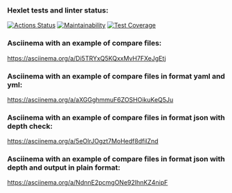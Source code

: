 ### Hexlet tests and linter status:
[![Actions Status](https://github.com/FredNo94/fullstack-javascript-project-46/actions/workflows/hexlet-check.yml/badge.svg)](https://github.com/FredNo94/fullstack-javascript-project-46/actions)
[![Maintainability](https://api.codeclimate.com/v1/badges/be725dfdfbcca97a7777/maintainability)](https://codeclimate.com/github/FredNo94/fullstack-javascript-project-46/maintainability)
[![Test Coverage](https://api.codeclimate.com/v1/badges/be725dfdfbcca97a7777/test_coverage)](https://codeclimate.com/github/FredNo94/fullstack-javascript-project-46/test_coverage)

### Asciinema with an example of compare files:
https://asciinema.org/a/Di5TRYxQ5KQxxMvH7FXeJgEtj

### Asciinema with an example of compare files in format yaml and yml:
https://asciinema.org/a/aXGGghmmuF6ZOSHOikuKeQ5Ju

### Asciinema with an example of compare files in format json with depth check:
https://asciinema.org/a/5eOlrJOgzt7MoHedf8dfilZnd

### Asciinema with an example of compare files in format json with depth and output in plain format:
https://asciinema.org/a/NdnnE2pcmgONe92IhnKZ4nipF
